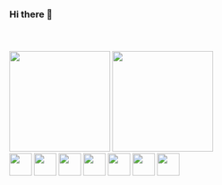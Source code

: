 ### Hi there 👋

<header>
    <link rel="stylesheet" href="https://cdn.jsdelivr.net/gh/devicons/devicon@v2.15.1/devicon.min.css">
  </header>  
  <div>
    <img height="180px" src="https://github-readme-stats.vercel.app/api?username=KengiiGMs&show_icons=true&theme=algolia">
    <img height="180px" src="https://github-readme-stats.vercel.app/api/top-langs/?username=KengiiGMs&layout=compact&theme=algolia">    
    </div>
      <div>
        <img height="40px" src="https://cdn.jsdelivr.net/gh/devicons/devicon/icons/html5/html5-original.svg" />
        <img height="40px" src="https://cdn.jsdelivr.net/gh/devicons/devicon/icons/css3/css3-plain-wordmark.svg" />
        <img height="40px" src="https://cdn.jsdelivr.net/gh/devicons/devicon/icons/javascript/javascript-original.svg" />
        <img height="40px" src="https://cdn.jsdelivr.net/gh/devicons/devicon/icons/bootstrap/bootstrap-original.svg" />
        <img height="40px" src="https://cdn.jsdelivr.net/gh/devicons/devicon/icons/php/php-original.svg" />
        <img height="40px" src="https://cdn.jsdelivr.net/gh/devicons/devicon/icons/csharp/csharp-plain.svg" />
        <img height="40px" src="https://cdn.jsdelivr.net/gh/devicons/devicon/icons/dart/dart-plain.svg" />
       </div>
          
 
